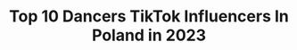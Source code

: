---
title: Top 10 Dancers TikTok Influencers In Poland in 2023
description: >-
  Find top dancers TikTok influencers in Poland in 2023. Most popular hashtags: #dlaciebie #foryou #dance #fyp.
platform: TikTok
hits: 38
text_top: Analyze the top-rated TikTok profiles on inBeat.
text_bottom: Our search engine aggregates 38 TikTok influencers like this in Poland for you to contact.
profiles:
  - username: "zuziaa.akro"
    fullname: >-
      zuzka❤
    bio: >-
      Hi🇵🇱 | 16 🌿Gymnast and dancer🌿 Ig: zuziajuraszek
    location: "Poland"
    followers: 45000
    engagement: 2862
    commentsToLikes: 0.055153
    id: ckck5ns2hqogn0j235ocxh316
    verified: false
    hashtags: "#dc, #flexibility, #gymnastics, #trend"
  - username: "we_nikaa"
    fullname: >-
      Weronika Kobiałka🌻
    bio: >-
      42🇵🇱 17yo•Featured x7👸🏼Badge talent i dancer kiedyś:) Dziękuję za wsparcie💗
    location: "Poland"
    followers: 113300
    engagement: 2345
    commentsToLikes: 0.049456
    id: ck8vv0el5kfsq0j783kpn372d
    verified: false
    hashtags: "#viral, #dance, #foryou, #trend"
  - username: "agaciq_03"
    fullname: >-
      Agata Grot
    bio: >-
      Ballet dancer 💙 Impuls I💃🏼 16 yo (I know I look 10) 🎂 3f high school 🏫
    location: "Poland"
    followers: 156000
    engagement: 2311
    commentsToLikes: 0.024614
    id: ck8z1iae11osj0j78athjh39s
    verified: false
    hashtags: "#trend, #fyp, #dance, #passion"
  - username: "_emilciaaa_"
    fullname: >-
      Emilia Mientka
    bio: >-
      Emilcia🇵🇱DANCER💃🏼 Insta📲_emilciaaa_ paniemilcia69@gmail.com📩
    location: "Poland"
    followers: 1300000
    engagement: 1746
    commentsToLikes: 0.017992
    id: ck83zbfbmzekx0j783vffqbxk
    verified: true
    hashtags: "#foryou, #dc, #viral, #dlaciebie"
  - username: "oliwiaszydowska2"
    fullname: >-
      Oliwia_Dancer®❤️🇵🇱❤️
    bio: >-
      💃🏼Dancer💃🏼 💗Gymnastics💗 🔥Snap: oliwia716 🔥 🇵🇱World champion in dance 🇵🇱
    location: "Poland"
    followers: 63000
    engagement: 2166
    commentsToLikes: 0.015560
    id: ckcjnsu8cflgw0j23ot3kq1a4
    verified: false
    hashtags: "#jazz, #dancer, #turns, #iloveit"
  - username: "mrcn_dwi"
    fullname: >-
      mrcn_dwi
    bio: >-
      ING: mrcn_dwi 24 Dancer/Model/cook ❤️ LOVE YOU ALL ❤️
    location: "Poland"
    followers: 28200
    engagement: 1140
    commentsToLikes: 0.050452
    id: ckdtjsisqx5oh0j23rnti2ng3
    verified: false
    hashtags: "#caroline, #carolineforbes, #dlaciebie, #poland"
  - username: "jakub.pursa"
    fullname: >-
      Jakub Pursa
    bio: >-
      DANCER - GYM LOVER - HUSKY OWNER IG: @jakub.pursa 😉
    location: "Poland"
    followers: 15600
    engagement: 830
    commentsToLikes: 0.031096
    id: ckb981ba4r1x20j238go4w5ow
    verified: false
    hashtags: "#lift, #gymnastics, #fy, #duet"
  - username: "oliwia_kozikowska"
    fullname: >-
      Oliwia Kozikowska 🦋
    bio: >-
      INSTAGRAM : oliwia.kozikowska Dancer 🏳️‍🌈
    location: "Poland"
    followers: 42500
    engagement: 1567
    commentsToLikes: 0.020261
    id: ckd5lmzg0vw4s0j23kvwg95ak
    verified: false
    hashtags: "#poland, #mylevismyvibe, #fyp, #comedy"
  - username: "zuzukap"
    fullname: >-
      B I G O S I K
    bio: >-
      Jestem Polką, jem BIGOS, a nie kebaba 💃🏼Dancer💃🏼 7 teen 🇵🇱
    location: "Poland"
    followers: 46800
    engagement: 1479
    commentsToLikes: 0.021085
    id: ckc7si59zxayw0j23rfpg5hcc
    verified: true
    hashtags: "#ohno, #rhythmicgymnastics, #prequel, #fyp"
  - username: "agatka_sze"
    fullname: >-
      Aga
    bio: >-
      Instagram💎SZ3WCZIXX💎 👻snap:sz3wczixx Dobijamy 50tys💕obs 🔥Dancer🔥Poland🇵🇱
    location: "Poland"
    followers: 47100
    engagement: 1697
    commentsToLikes: 0.016031
    id: ck9shrqsauxuh0j78ymmuw9x3
    verified: false
    hashtags: "#dlaciebie, #tt, #tiktok, #dc"
---